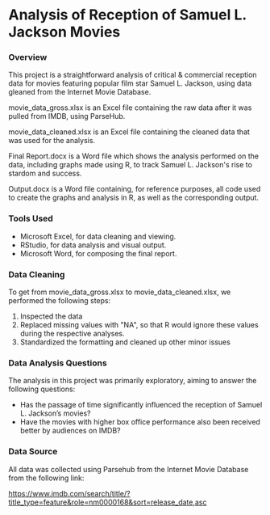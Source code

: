 # Analysis of Reception of Samuel L. Jackson Movies

### Overview

This project is a straightforward analysis of critical & commercial reception data for movies featuring popular film star Samuel L. Jackson, using data gleaned from the Internet Movie Database.

movie_data_gross.xlsx is an Excel file containing the raw data after it was pulled from IMDB, using ParseHub.

movie_data_cleaned.xlsx is an Excel file containing the cleaned data that was used for the analysis.

Final Report.docx is a Word file which shows the analysis performed on the data, including graphs made using R, to track Samuel L. Jackson's rise to stardom and success.

Output.docx is a Word file containing, for reference purposes, all code used to create the graphs and analysis in R, as well as the corresponding output.

### Tools Used

- Microsoft Excel, for data cleaning and viewing.
- RStudio, for data analysis and visual output.
- Microsoft Word, for composing the final report.

### Data Cleaning

To get from movie_data_gross.xlsx to movie_data_cleaned.xlsx, we performed the following steps:
1. Inspected the data
2. Replaced missing values with "NA", so that R would ignore these values during the respective analyses.
3. Standardized the formatting and cleaned up other minor issues

### Data Analysis Questions

The analysis in this project was primarily exploratory, aiming to answer the following questions:
- Has the passage of time significantly influenced the reception of Samuel L. Jackson’s movies?
- Have the movies with higher box office performance also been received better by audiences on IMDB?

### Data Source

All data was collected using Parsehub from the Internet Movie Database from the following link:

https://www.imdb.com/search/title/?title_type=feature&role=nm0000168&sort=release_date,asc
